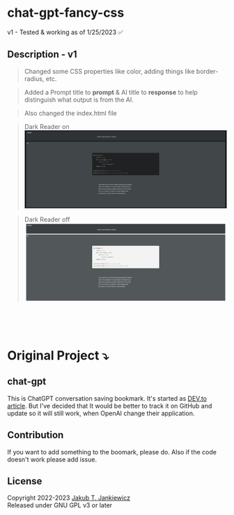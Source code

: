 
# chat-gpt-fancy-css

v1 - Tested & working as of 1/25/2023 :white_check_mark:

## Description - v1
>Changed some CSS properties like color, adding things like border-radius, etc.

>Added a Prompt title to **prompt** & AI title to **response** to help distinguish what output is from the AI.

>Also changed the index.html file

>Dark Reader on
![Alt text](Reference/fancycss_darkreader_on.png)

>Dark Reader off
![Alt text](Reference/fancycss_darkreader_off.png)

</br></br></br>


# Original Project :arrow_heading_down:
## chat-gpt
This is ChatGPT conversation saving bookmark.
It's started as [DEV.to article](https://dev.to/jcubic/save-chatgpt-as-html-file-dhh).
But I've decided that It would be better to track it on GitHub and update so it will still work,
when OpenAI change their application.

## Contribution
If you want to add something to the boomark, please do. Also if the code doesn't work please add issue.

## License
Copyright 2022-2023 [Jakub T. Jankiewicz](https://jakub.jankiewicz.org/)<br/>
Released under GNU GPL v3 or later


 

